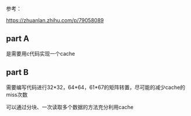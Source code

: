参考：

https://zhuanlan.zhihu.com/p/79058089

## part A

是需要用c代码实现一个cache

## part B

需要编写代码进行32\*32，64\*64，61\*67的矩阵转置，尽可能的减少cache的miss次数

可以通过分块、一次读取多个数据的方法充分利用cache